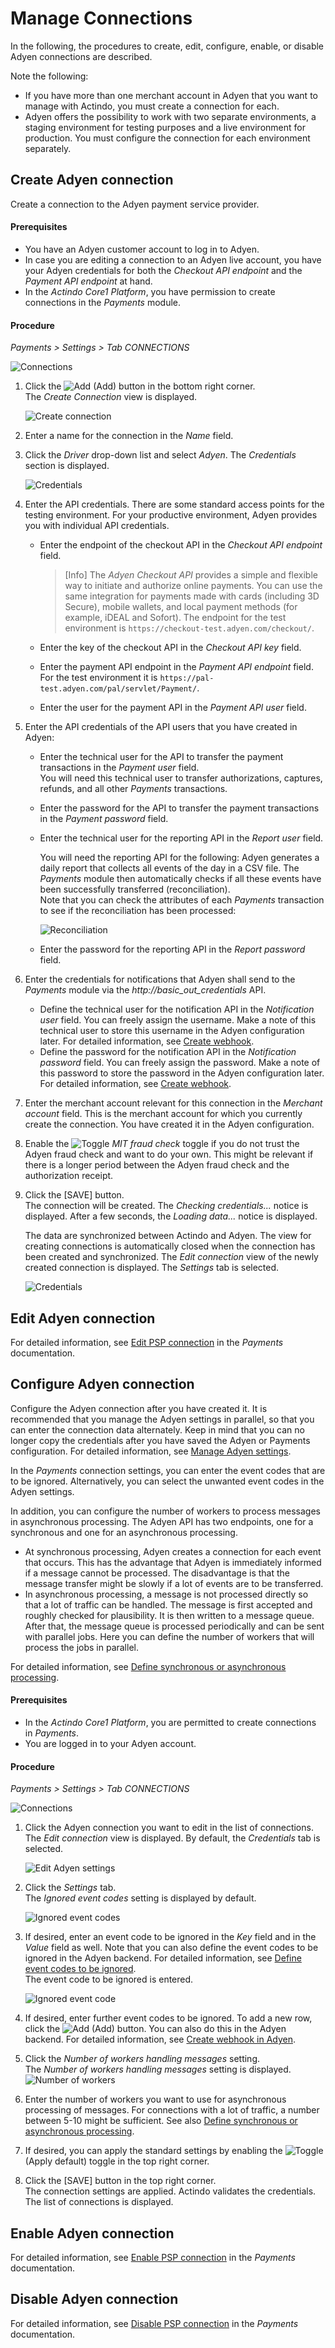 # Manage Connections

In the following, the procedures to create, edit, configure, enable, or disable Adyen connections are described.  

Note the following:   
- If you have more than one merchant account in Adyen that you want to manage with Actindo, you must create a connection for each.   
- Adyen offers the possibility to work with two separate environments, a staging environment for testing purposes and a live environment for production. You must configure the connection for each environment separately.

## Create Adyen connection
Create a connection to the Adyen payment service provider.

#### Prerequisites

- You have an Adyen customer account to log in to Adyen.
- In case you are editing a connection to an Adyen live account, you have your Adyen credentials for both the *Checkout API endpoint* and the *Payment API endpoint* at hand. <!--oder kann man den auch automtisch generieren?-->
- In the *Actindo Core1 Platform*, you have permission to create connections in the *Payments* module.

#### Procedure

 *Payments > Settings > Tab CONNECTIONS*
 
 ![Connections](../../Assets/Screenshots/Payments/Settings/Settings.png "[Connections]")

1.  Click the ![Add](../../Assets/Icons/Plus01.png "[Add]") (Add) button in the bottom right corner.   
    The *Create Connection* view is displayed.  

    ![Create connection](../../Assets/Screenshots/Adyen/Integration/CreateConnection.png "[Create connection]")

2.  Enter a name for the connection in the *Name* field.

3.  Click the *Driver* drop-down list and select *Adyen*. 
   The *Credentials* section is displayed.

    ![Credentials](../../Assets/Screenshots/Payments/Settings/CreateConnectionCredentials.png "[Credentials]")

4. Enter the API credentials. There are some standard access points for the testing environment. For your productive environment, Adyen provides you with individual API credentials.

    -  Enter the endpoint of the checkout API in the *Checkout API endpoint* field. 

       > [Info] The *Adyen Checkout API* provides a simple and flexible way to initiate and authorize online payments. You can use the same integration for payments made with cards (including 3D Secure), mobile wallets, and local payment methods (for example, iDEAL and Sofort). The endpoint for the test environment is `https://checkout-test.adyen.com/checkout/`.

    - Enter the key of the checkout API in the *Checkout API key* field.   
    -  Enter the payment API endpoint in the *Payment API endpoint* field. For the test environment it is `https://pal-test.adyen.com/pal/servlet/Payment/`.
    - Enter the user for the payment API in the *Payment API user* field.

5. Enter the API credentials of the API users that you have created in Adyen:     
    
    -  Enter the technical user for the API to transfer the payment transactions in the *Payment user* field.   
      You will need this technical user to transfer authorizations, captures, refunds, and all other *Payments* transactions.  
    -  Enter the password for the API to transfer the payment transactions in the *Payment password* field.  
    -  Enter the technical user for the reporting API in the *Report user* field.    

       You will need the reporting API for the following: Adyen generates a daily report that collects all events of the day in a CSV file. The *Payments* module then automatically checks if all these events have been successfully transferred (reconciliation).   
       Note that you can check the attributes of each *Payments* transaction to see if the reconciliation has been processed:
         
         ![Reconciliation](../../Assets/Screenshots/Adyen/Integration/Reconciliation.png "[Reconciliation]")

    -  Enter the password for the reporting API in the *Report password* field. 
     
5. Enter the credentials for notifications that Adyen shall send to the *Payments* module via the *http://basic_out_credentials* API.  <!---Stimmt der Name des APIs?--> 

    -  Define the technical user for the notification API in the *Notification user* field. You can freely assign the username. Make a note of this technical user to store this username in the Adyen configuration later. For detailed information, see [Create webhook](02_ManageAdyenSettings.md#create-adyen-webhook). 
    -  Define the password for the notification API in the *Notification password* field. You can freely assign the password. Make a note of this password to store the password in the Adyen configuration later. For detailed information, see [Create webhook](02_ManageAdyenSettings.md#create-adyen-webhook).

6. Enter the merchant account relevant for this connection in the *Merchant account* field. This is the merchant account for which you currently create the connection. You have created it in the Adyen configuration.
    
5. Enable the ![Toggle](../../Assets/Icons/Toggle.png "[Toggle]") *MIT fraud check* toggle if you do not trust the Adyen fraud check and want to do your own. This might be relevant if there is a longer period between the Adyen fraud check and the authorization receipt. 

6. Click the [SAVE] button.   
   The connection will be created. The *Checking credentials...* notice is displayed. After a few seconds, the *Loading data...* notice is displayed.

    The data are synchronized between Actindo and Adyen. The view for creating connections is automatically closed when the connection has been created and synchronized. The *Edit connection* view of the newly created connection is displayed. The *Settings* tab is selected.

    ![Credentials](../../Assets/Screenshots/Payments/Settings/EditConnectionSettings.png "[Credentials]")



## Edit Adyen connection

For detailed information, see [Edit PSP connection](../../Payments/Integration/01_ManageConnection.md#edit-psp-connection) in the *Payments* documentation.



## Configure Adyen connection

Configure the Adyen connection after you have created it. It is recommended that you manage the Adyen settings in parallel, so that you can enter the connection data alternately. Keep in mind that you can no longer copy the credentials after you have saved the Adyen or Payments configuration. For detailed information, see [Manage Adyen settings](./02_ManageAdyenSettings.md).

In the *Payments* connection settings, you can enter the event codes that are to be ignored. Alternatively, you can select the unwanted event codes in the Adyen settings. 

In addition, you can configure the number of workers to process messages in asynchronous processing. The Adyen API has two endpoints, one for a synchronous and one for an asynchronous processing. 
- At synchronous processing, Adyen creates a connection for each event that occurs. This has the advantage that Adyen is immediately informed if a message cannot be processed. The disadvantage is that the message transfer might be slowly if a lot of events are to be transferred.
- In asynchronous processing, a message is not processed directly so that a lot of traffic can be handled. The message is first accepted and roughly checked for plausibility. It is then written to a message queue. After that, the message queue is processed periodically and can be sent with parallel jobs. Here you can define the number of workers that will process the jobs in parallel.   

For detailed information, see [Define synchronous or asynchronous processing](./02_ManageAdyenSettings.md#define-synchronous-or-asynchronous-processing).


#### Prerequisites

- In the *Actindo Core1 Platform*, you are permitted to create connections in *Payments*.
- You are logged in to your Adyen account.

#### Procedure

*Payments > Settings > Tab CONNECTIONS*
 
 ![Connections](../../Assets/Screenshots/Payments/Settings/Settings.png "[Connections]")

 1. Click the Adyen connection you want to edit in the list of connections.   
   The *Edit connection* view is displayed. By default, the *Credentials* tab is selected.

    ![Edit Adyen settings](../../Assets/Screenshots/Adyen/Integration/EditCredentials.png "[Edit Adyen credentials]")

2. Click the *Settings* tab.   
  The *Ignored event codes* setting is displayed by default.

   ![Ignored event codes](../../Assets/Screenshots/Adyen/Integration/IgnoredEventCode.png "[Ignored event codes]")

3. If desired, enter an event code to be ignored in the *Key* field and in the *Value* field as well. Note that you can also define the event codes to be ignored in the Adyen backend. For detailed information, see [Define event codes to be ignored](./02_ManageAdyenSettings.md#define-event-codes-to-be-ignored).   
    The event code to be ignored is entered. 

    ![Ignored event code](../../Assets/Screenshots/Adyen/Integration/IgnoredEventCodeDone.png "[Ignored event code]")

4. If desired, enter further event codes to be ignored. To add a new row, click the ![Add](../../Assets/Icons/Plus04.png "[Add]") (Add) button. You can also do this in the Adyen backend. For detailed information, see [Create webhook in Adyen](./02_ManageAdyenSettings.md#create-adyen-webhook).

5. Click the *Number of workers handling messages* setting.   
   The *Number of workers handling messages* setting is displayed. 
   ![Number of workers](../../Assets/Screenshots/Adyen/Integration/NumberOfWorkers.png "[Number of workers]")

6. Enter the number of workers you want to use for asynchronous processing of messages. For connections with a lot of traffic, a number between 5-10 might be sufficient. See also [Define synchronous or asynchronous processing](02_ManageAdyenSettings.md#define-synchronous-or-asynchronous-processing).

7. If desired, you can apply the standard settings by enabling the ![Toggle](../../Assets/Icons/Toggle.png "[Toggle]") (Apply default) toggle in the top right corner.

8. Click the [SAVE] button in the top right corner.   
   The connection settings are applied. Actindo validates the credentials. The list of connections is displayed.



## Enable Adyen connection

For detailed information, see [Enable PSP connection](../../Payments/Integration/01_ManageConnection.md#enable-psp-connection) in the *Payments* documentation.



## Disable Adyen connection

For detailed information, see [Disable PSP connection](../../Payments/Integration/01_ManageConnection.md#disable-psp-connection) in the *Payments* documentation.